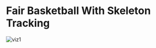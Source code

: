 # Fair Basketball With Skeleton Tracking
![viz1](https://github.com/user-attachments/assets/c767902e-7a83-4688-abe2-a12e216668da)
